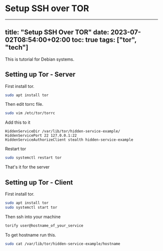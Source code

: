 # Setup SSH over TOR
---
title: "Setup SSH Over TOR"
date: 2023-07-02T08:54:00+02:00
toc: true
tags: ["tor", "tech"]
---

This is tutorial for Debian systems.

## Setting up Tor - Server

First install tor.
```bash
sudo apt install tor
```

Then edit torrc file.
```bash
sudo vim /etc/tor/torrc
```
Add this to it
```
HiddenServiceDir /var/lib/tor/hidden-service-example/
HiddenServicePort 22 127.0.0.1:22
HiddenServiceAuthorizeClient stealth hidden-service-example
```
Restart tor
```bash
sudo systemctl restart tor
```

That's it for the server


## Setting up Tor - Client

First install tor.
```bash
sudo apt install tor
sudo systemctl start tor
```

Then ssh into your machine
```bash
torify user@hostname_of_your_service
```

To get hostname run this.
```bash
sudo cat /var/lib/tor/hidden-service-example/hostname
```

